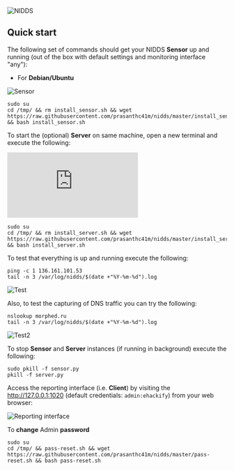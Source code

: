 ![NIDDS]()


## Quick start

The following set of commands should get your NIDDS **Sensor** up and running (out of the box with default settings and monitoring interface "any"):

- For **Debian/Ubuntu**

![Sensor](https://raw.githubusercontent.com/prasanthc41m/nidds/master/images/Sensor.png)
```
sudo su
cd /tmp/ && rm install_sensor.sh && wget https://raw.githubusercontent.com/prasanthc41m/nidds/master/install_sensor.sh && bash install_sensor.sh
```


To start the (optional) **Server** on same machine, open a new terminal and execute the following:

![Server](  https://raw.githubusercontent.com/prasanthc41m/nidds/master/install_server.sh 
)
```
sudo su
cd /tmp/ && rm install_server.sh && wget https://raw.githubusercontent.com/prasanthc41m/nidds/master/install_server.sh && bash install_server.sh
```



To test that everything is up and running execute the following:

```
ping -c 1 136.161.101.53
tail -n 3 /var/log/nidds/$(date +"%Y-%m-%d").log
```

![Test](https://raw.githubusercontent.com/prasanthc41m/nidds/master/images/Test1.png)

Also, to test the capturing of DNS traffic you can try the following:

```
nslookup morphed.ru
tail -n 3 /var/log/nidds/$(date +"%Y-%m-%d").log
```

![Test2](https://raw.githubusercontent.com/prasanthc41m/nidds/master/images/Test2.png)

To stop **Sensor** and **Server** instances (if running in background) execute the following:

```
sudo pkill -f sensor.py
pkill -f server.py
```
Access the reporting interface (i.e. **Client**) by visiting the http://127.0.0.1:1020 (default credentials: `admin:ehackify`) from your web browser:

![Reporting interface]()

To **change** Admin **password**

```
sudo su
cd /tmp/ && pass-reset.sh && wget https://raw.githubusercontent.com/prasanthc41m/nidds/master/pass-reset.sh && bash pass-reset.sh
```
